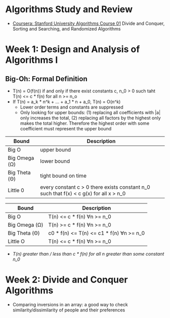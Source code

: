 # Algorithms Study and Review

- [Coursera: Stanford University Algorithms Course 01](https://www.coursera.org/learn/algorithms-divide-conquer/home/welcome) Divide and Conquer, Sorting and Searching, and Randomized Algorithms



# Week 1: Design and Analysis of Algorithms I

## Big-Oh: Formal Definition
- T(n) = O(f(n)) if and only if there exist constants c, n\_0 > 0 such taht T(n) <= c * f(n) for all n >= n\_o
- If T(n) = a\_k * n^k + ... + a\_1 * n + a_0, T(n) = O(n^k)
  - Lower order terms and constants are suppressed
  - Only looking for upper bounds: (1) replacing all coefficients with |a| only increases the total, (2) replacing all factors by the highest only makes the total higher.  Therefore the highest order with some coefficient must represent the upper bound

Bound | Description
----- | -----------
Big O | upper bound
Big Omega (Ω) | lower bound
Big Theta (Θ) | tight bound on time
Little 0 | every constant c > 0 there exists constant n\_0 such that f(x) < c g(x) for all x > n\_0

Bound | Description
----- | -----------
Big O | T(n) <= c * f(n) ∀n >= n_0
Big Omega (Ω) | T(n) >= c * f(n) ∀n >= n_0
Big Theta (Θ) | c0 * f(n) <= T(n) <= c1 * f(n) ∀n >= n_0
Little O | T(n) <= c * f(n) ∀n >= n_0

- *T(n) greater than / less than c * f(n) for all n greater than some constant n_0*

# Week 2: Divide and Conquer Algorithms
- Comparing inversions in an array: a good way to check similarity/dissimilarity of people and their preferences